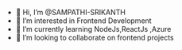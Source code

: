 - 👋 Hi, I’m @SAMPATHI-SRIKANTH
- 👀 I’m interested in Frontend Development
- 🌱 I’m currently learning NodeJs,ReactJs ,Azure 
- 💞️ I’m looking to collaborate on frontend projects

<!---
SAMPATHI-SRIKANTH/SAMPATHI-SRIKANTH is a ✨ special ✨ repository because its `README.md` (this file) appears on your GitHub profile.
You can click the Preview link to take a look at your changes.
--->
